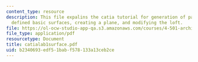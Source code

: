 ```yaml
---
content_type: resource
description: This file expalins the catia tutorial for generation of parametrically
  defined basic surfaces, creating a plane, and modifying the loft.
file: https://ol-ocw-studio-app-qa.s3.amazonaws.com/courses/4-501-architectural-construction-and-computation-fall-2005/b2340693edf51babf578133a13ceb2ce_catialab1surface.pdf
file_type: application/pdf
resourcetype: Document
title: catialab1surface.pdf
uid: b2340693-edf5-1bab-f578-133a13ceb2ce
---
```


